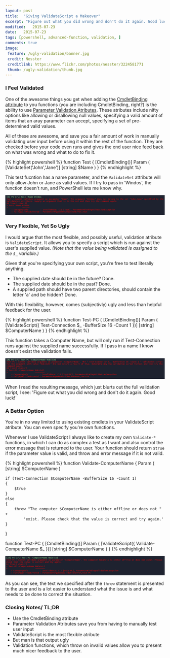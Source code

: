 ```yaml
---
layout: post
title:  "Giving ValidateScript a Makeover"
excerpt: "Figure out what you did wrong and don't do it again. Good luck!"
modified:   2015-07-23
date:   2015-07-23
tags: [powershell, advanced-function, validation, ]
comments: true
image:
 feature: /ugly-validation/banner.jpg
 credit: Nesster
 creditlink: https://www.flickr.com/photos/nesster/3224581771
 thumb: /ugly-validation/thumb.jpg
---
```


### I Feel Validated

One of the awesome things you get when adding the [CmdletBinding attribute](https://technet.microsoft.com/en-us/library/hh847872.aspx) to you functions (you are 
including CmdletBinding, right?) is the ability to use [Parameter Validation Atributes](https://technet.microsoft.com/en-us/library/Hh847743.aspx). These 
atributes include nifty options like allowing or disallowing null values, specifying a valid amount of items that an aray parameter can accept, specifying a set 
of pre-determined valid values.

All of these are awesome, and save you a fair amount of work in manually validating user input before using it within the rest of the function. They are checked
before your code even runs and gives the end user nice feed back on what was wrong and what to do to fix it.

{% highlight powershell %}
function Test
{
    [CmdletBinding()]
    Param
    (
        [ValidateSet('John','Jane')]
        [string] $Name
    )
}
{% endhighlight %}

This test fucntion has a name parameter, and the `ValidateSet` attribute will only allow John or Jane as valid values. If I try to pass in 'Windos', the function
doesn't run, and PowerShell lets me know why.

[![ValidateSet Error](/images/ugly-validation/ValidateSet.PNG)](/images/ugly-validation/ValidateSet.PNG)

### Very Flexible, Yet So Ugly

I would argue that the most flexible, and possibly useful, validation atribute is `ValidateScript`. It allows you to specify a script which is run against the 
user's supplied value. _(Note that the value being validated is assigned to the `$_` variable.)_

Given that you're specifying your own script, you're free to test literally anything.

* The supplied date should be in the future? Done.
* The supplied date should be in the past? Done.
* A supplied path should have two parent directories, should contain the letter 'a' and be hidden? Done.

With this flexibility, however, comes (subjectivly) ugly and less than helpful feedback for the user.

{% highlight powershell %}
function Test-PC
{
    [CmdletBinding()]
    Param
    (
        [ValidateScript({ Test-Connection $_ -BufferSize 16 -Count 1 })]
        [string] $ComputerName
    )
}
{% endhighlight %}

This function takes a Computer Name, but will only run if Test-Connection runs against the supplied name successfully. If I pass in a name I know doesn't exist 
the validation fails.

[![ValidateScript Error](/images/ugly-validation/ValidateScript.PNG)](/images/ugly-validation/ValidateScript.PNG)

When I read the resulting message, which just blurts out the full validation script, I see: 'Figure out what you did wrong and don't do it again. Good luck!'

### A Better Option

You're in no way limited to using existing cmdlets in your ValidateScript atribute. You can even specify you're own functions.

Whenever I use ValidateScript I always like to create my own `Validate-*` functions, in which I can do as complex a test as I want and also control the error 
message that is returned to the user. Your function should return `$true` if the parameter value is valid, and throw and error message if it is not valid.

{% highlight powershell %}
function Validate-ComputerName
{
    Param
    (
        [string] $ComputerName
    )

    if (Test-Connection $ComputerName -BufferSize 16 -Count 1)
    {
        $true
    }
    else
    {
        throw "The computer $ComputerName is either offline or does not " +
            'exist. Please check that the value is correct and try again.'
    }
}

function Test-PC
{
    [CmdletBinding()]
    Param
    (
        [ValidateScript({ Validate-ComputerName $_ })]
        [string] $ComputerName
    )
}
{% endhighlight %}

[![ValidateScript Custom Error](/images/ugly-validation/Custom.PNG)](/images/ugly-validation/Custom.PNG)

As you can see, the text we specified after the `throw` statement is presented to the user and is a lot easier to understand what the issue is and what needs 
to be done to correct the situation.

### Closing Notes/ TL;DR

* Use the CmdletBinding atribute
* Parameter Validation Atributes save you from having to manually test user input
* ValidateScript is the most flexible atribute
* But man is that output ugly
* Validation functions, which throw on invalid values allow you to present much nicer feedback to the user.
